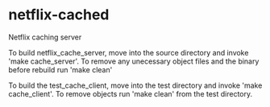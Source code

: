 # netflix-cached
Netflix caching server

To build netflix_cache_server, move into the source directory and invoke 'make cache_server'. To remove any unecessary object files and the binary before rebuild run 'make clean'

To build the test_cache_client, move into the test directory and invoke 'make cache_client'. To remove objects run 'make clean' from the test directory.

